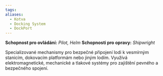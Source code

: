 ```yaml
---
tags: 
aliases:
  - Kotva
  - Docking System
  - DockPort
---
```

**Schopnost pro ovládání:** *Pilot, Helm*
**Schopnosti pro opravy:**  *Shipwright*

Specializované mechanismy pro bezpečné připojení lodi k vesmírným stanicím, dokovacím platformám nebo jiným lodím. Využívá elektromagnetické, mechanické a tlakové systémy pro zajištění pevného a bezpečného spojení.